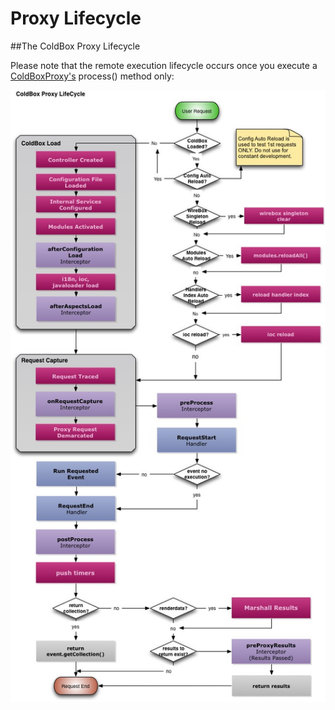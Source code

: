 # Proxy Lifecycle

##The ColdBox Proxy Lifecycle

Please note that the remote execution lifecycle occurs once you execute a [ColdBoxProxy's](http://wiki.coldbox.org/wiki/ColdBoxProxy.cfm) process() method only:

![](../../ColdBoxLifecyclesProxy.jpg)

